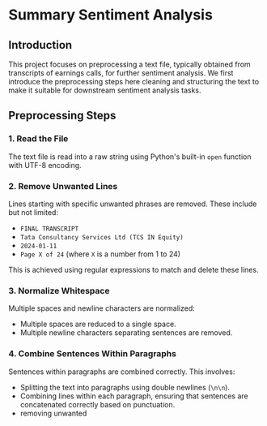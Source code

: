 # Summary Sentiment Analysis

## Introduction

This project focuses on preprocessing a text file, typically obtained from transcripts of earnings calls, for further sentiment analysis. We first introduce the preprocessing steps here cleaning and structuring the text to make it suitable for downstream sentiment analysis tasks.

## Preprocessing Steps

### 1. Read the File

The text file is read into a raw string using Python's built-in `open` function with UTF-8 encoding.

### 2. Remove Unwanted Lines

Lines starting with specific unwanted phrases are removed. These include but not limited:
- `FINAL TRANSCRIPT`
- `Tata Consultancy Services Ltd (TCS IN Equity)`
- `2024-01-11`
- `Page X of 24` (where `X` is a number from 1 to 24)

This is achieved using regular expressions to match and delete these lines.

### 3. Normalize Whitespace

Multiple spaces and newline characters are normalized:
- Multiple spaces are reduced to a single space.
- Multiple newline characters separating sentences are removed.

### 4. Combine Sentences Within Paragraphs

Sentences within paragraphs are combined correctly. This involves:
- Splitting the text into paragraphs using double newlines (`\n\n`).
- Combining lines within each paragraph, ensuring that sentences are concatenated correctly based on punctuation.
- removing unwanted 
